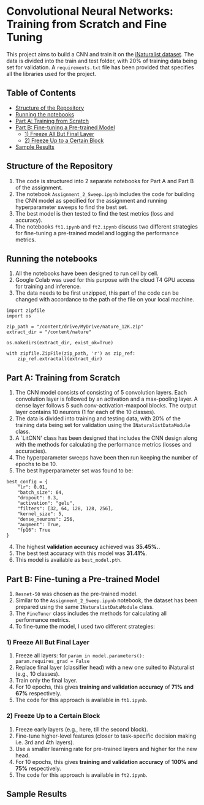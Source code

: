 # Convolutional Neural Networks: Training from Scratch and Fine Tuning
This project aims to build a CNN and train it on the [iNaturalist dataset](https://storage.googleapis.com/wandb_datasets/nature_12K.zip). The data is divided into the train and test folder, with 20% of training data being set for validation.
A `requirements.txt` file has been provided that specifies all the libraries used for the project.

## Table of Contents

- [Structure of the Repository](#structure-of-the-repository)
- [Running the notebooks](#running-the-notebooks)
- [Part A: Training from Scratch](#part-a-training-from-scratch)
- [Part B: Fine-tuning a Pre-trained Model](#part-b-fine-tuning-a-pre-trained-model)
  - [1) Freeze All But Final Layer](#1-freeze-all-but-final-layer)
  - [2) Freeze Up to a Certain Block](#2-freeze-up-to-a-certain-block)
- [Sample Results](#sample-results)

## Structure of the Repository
1) The code is structured into 2 separate notebooks for Part A and Part B of the assignment.
2) The notebook `Assignment_2_Sweep.ipynb` includes the code for building the CNN model as specified for the assignment and running hyperparameter sweeps to find the best set.
3) The best model is then tested to find the test metrics (loss and accuracy).
4) The notebooks `ft1.ipynb` and `ft2.ipynb` discuss two different strategies for fine-tuning a pre-trained model and logging the performance metrics.

## Running the notebooks
1) All the notebooks have been designed to run cell by cell.
2) Google Colab was used for this purpose with the cloud T4 GPU access for training and inference.
3) The data needs to be first unzipped, this part of the code can be changed with accordance to the path of the file on your local machine.
```
import zipfile
import os

zip_path = "/content/drive/MyDrive/nature_12K.zip"
extract_dir = "/content/nature"

os.makedirs(extract_dir, exist_ok=True)

with zipfile.ZipFile(zip_path, 'r') as zip_ref:
    zip_ref.extractall(extract_dir)
```

## Part A: Training from Scratch
1) The CNN model consists of consisting of 5 convolution layers. Each convolution layer is followed by an activation and a max-pooling layer. A dense layer follows 5 such conv-activation-maxpool blocks. The output layer contains 10 neurons (1 for each of the 10 classes).
2) The data is divided into training and testing data, with 20% of the training data being set for validation using the `INaturalistDataModule` class.
3) A `LitCNN' class has been designed that includes the CNN design along with the methods for calculating the performance metrics (losses and accuracies).
4) The hyperparameter sweeps have been then run keeping the number of epochs to be 10.
5) The best hyperparameter set was found to be:
```
best_config = {
    "lr": 0.01,
    "batch_size": 64,
    "dropout": 0.3,
    "activation": "gelu",
    "filters": [32, 64, 128, 128, 256],
    "kernel_size": 5,
    "dense_neurons": 256,
    "augment": True,
    "fp16": True
}
```
4) The highest **validation accuracy** achieved was **35.45%.**.
5) The best test accuracy with this model was **31.41%**.
6) This model is available as `best_model.pth`.

## Part B: Fine-tuning a Pre-trained Model
1) `Resnet-50` was chosen as the pre-trained model.
2) Similar to the `Assignment_2_Sweep.ipynb` notebook, the dataset has been prepared using the same `INaturalistDataModule` class.
3) The `FineTuner` class includes the methods for calculating all performance metrics.
4) To fine-tume the model, I used two different strategies:

### 1) Freeze All But Final Layer
1) Freeze all layers: for `param in model.parameters(): param.requires_grad = False`
2) Replace final layer (classifier head) with a new one suited to iNaturalist (e.g., 10 classes).
3) Train only the final layer.
4) For 10 epochs, this gives **training and validation accuracy** of **71% and 67%** respectively.
5) The code for this approach is available in `ft1.ipynb`.

### 2) Freeze Up to a Certain Block
1) Freeze early layers (e.g., here, till the second block).
2) Fine-tune higher-level features (closer to task-specific decision making i.e. 3rd and 4th layers).
3) Use a smaller learning rate for pre-trained layers and higher for the new head.
4) For 10 epochs, this gives **training and validation accuracy** of **100% and 75%** respectively.
5) The code for this approach is available in `ft2.ipynb`.

## Sample Results
